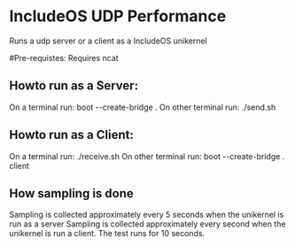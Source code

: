 # IncludeOS UDP Performance
Runs a udp server or a client as a IncludeOS unikernel

#Pre-requistes:
Requires ncat

## Howto run as a Server:
On a terminal run: boot --create-bridge .
On other terminal run: ./send.sh

## Howto run as a Client:
On a terminal run: ./receive.sh
On other terminal run: boot --create-bridge . client

## How sampling is done
Sampling is collected approximately every 5 seconds when the unikernel is run as a server
Sampling is collected approximately every second when the unikernel is run a client. The test runs for 10 seconds.
